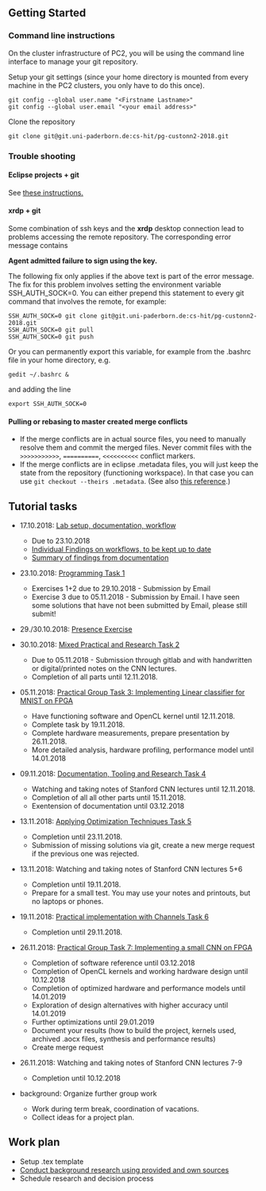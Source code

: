 ## Getting Started

### Command line instructions
On the cluster infrastructure of PC2, you will be using the command line interface to manage your git repository.

Setup your git settings (since your home directory is mounted from every machine in the PC2 clusters, you only have to do this once).

```
git config --global user.name "<Firstname Lastname>"
git config --global user.email "<your email address>"
```

Clone the repository

```
git clone git@git.uni-paderborn.de:cs-hit/pg-custonn2-2018.git
```

### Trouble shooting

#### Eclipse projects + git

See [these instructions.](workflows/eclipse+git.md)

#### xrdp + git

Some combination of ssh keys and the **xrdp** desktop connection lead to problems accessing the remote repository. The corresponding error message contains 

**Agent admitted failure to sign using the key.**

The following fix only applies if the above text is part of the error message. The fix for this problem involves setting the environment variable SSH\_AUTH\_SOCK=0. You can either prepend this statement to every git command that involves the remote, for example:

```
SSH_AUTH_SOCK=0 git clone git@git.uni-paderborn.de:cs-hit/pg-custonn2-2018.git
SSH_AUTH_SOCK=0 git pull
SSH_AUTH_SOCK=0 git push
```

Or you can permanently export this variable, for example from the .bashrc file in your home directory, e.g.

```
gedit ~/.bashrc &
```

and adding the line

```
export SSH_AUTH_SOCK=0
```

#### Pulling or rebasing to master created merge conflicts

- If the merge conflicts are in actual source files, you need to manually resolve them and commit the merged files. Never commit files with the `>>>>>>>>>>>`, `==========`, `<<<<<<<<<<` conflict markers.
- If the merge conflicts are in eclipse .metadata files, you will just keep the state from the repository (functioning workspace). In that case you can use `git checkout --theirs .metadata`. (See also [this reference](http://gitready.com/advanced/2009/02/25/keep-either-file-in-merge-conflicts.html).)

## Tutorial tasks

- 17.10.2018: [Lab setup, documentation, workflow](workflows/lab_instructions.md)
    - Due to 23.10.2018
    - [Individual Findings on workflows, to be kept up to date](workflows)
    - [Summary of findings from documentation](workflows/lab_results.md)
- 23.10.2018: [Programming Task 1](tutorial/Task1Instructions/Task1.md)
    - Exercises 1+2 due to 29.10.2018 - Submission by Email
    - Exercise 3 due to 05.11.2018 - Submission by Email. I have seen some solutions that have not been submitted by Email, please still submit!
- 29./30.10.2018: [Presence Exercise](tutorial/ExampleKernels/README.md)
- 30.10.2018: [Mixed Practical and Research Task 2](tutorial/Task2/README.md)
    - Due to 05.11.2018 - Submission through gitlab and with handwritten or digital/printed notes on the CNN lectures.
    - Completion of all parts until 12.11.2018.
- 05.11.2018: [Practical Group Task 3: Implementing Linear classifier for MNIST on FPGA](tutorial/Task3/README.md)
	- Have functioning software and OpenCL kernel until 12.11.2018.
	- Complete task by 19.11.2018.
	- Complete hardware measurements, prepare presentation by 26.11.2018.
	- More detailed analysis, hardware profiling, performance model until 14.01.2018

- 09.11.2018: [Documentation, Tooling and Research Task 4](tutorial/Task4/README.md)
	- Watching and taking notes of Stanford CNN lectures until 12.11.2018.
	- Completion of all all other parts until 15.11.2018.
	- Exentension of documentation until 03.12.2018

- 13.11.2018:  [Applying Optimization Techniques Task 5](tutorial/Task5/README.md)
    - Completion until 23.11.2018.
	- Submission of missing solutions via git, create a new merge request if the previous one was rejected.
	
- 13.11.2018: Watching and taking notes of Stanford CNN lectures 5+6
    - Completion until 19.11.2018.
    - Prepare for a small test. You may use your notes and printouts, but no laptops or phones.

- 19.11.2018: [Practical implementation with Channels Task 6](tutorial/Task6/README.md)
    - Completion until 29.11.2018.

- 26.11.2018: [Practical Group Task 7: Implementing a small CNN on FPGA](tutorial/Task7/README.md)
    - Completion of software reference until 03.12.2018
    - Completion of OpenCL kernels and working hardware design until 10.12.2018
    - Completion of optimized hardware and performance models until 14.01.2019
    - Exploration of design alternatives with higher accuracy until 14.01.2019
    - Further optimizations until 29.01.2019
    - Document your results (how to build the project, kernels used, archived .aocx files, synthesis and performance results)
    - Create merge request
 
- 26.11.2018: Watching and taking notes of Stanford CNN lectures 7-9
    - Completion until 10.12.2018

- background: Organize further group work
    - Work during term break, coordination of vacations.
    - Collect ideas for a project plan.

## Work plan

- Setup .tex template
- [Conduct background research using provided and own sources](projectplan/background_research.md)
- Schedule research and decision process